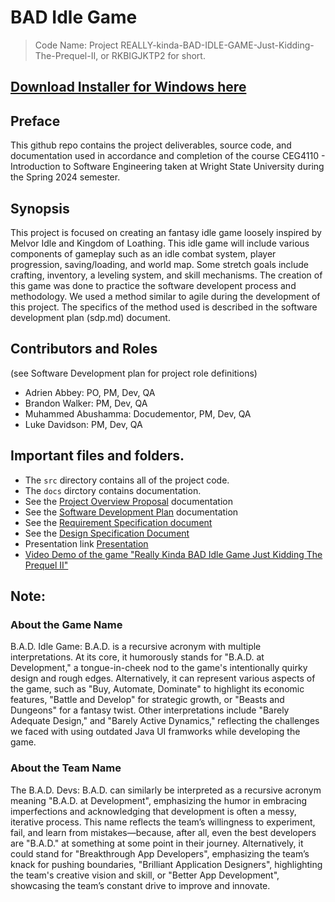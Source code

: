 # BAD Idle Game

> Code Name: Project REALLY-kinda-BAD-IDLE-GAME-Just-Kidding-The-Prequel-II, or RKBIGJKTP2 for short. 

## [Download Installer for Windows here](https://muhammedabu.github.io/Bad-Idle-Game-Website/)

## Preface
This github repo contains the project deliverables, source code, and documentation used in accordance and completion of the course CEG4110 - Introduction to Software Engineering taken at Wright State University during the Spring 2024 semester.

## Synopsis
This project is focused on creating an fantasy idle game loosely inspired by Melvor Idle and Kingdom of Loathing. This idle game will include various components of gameplay such as an idle combat system, player progression, saving/loading, and world map. Some stretch goals include crafting, inventory, a leveling system, and skill mechanisms. The creation of this game was done to practice the software developent process and methodology. We used a method similar to agile during the development of this project. The specifics of the method used is described in the software development plan (sdp.md) document.

## Contributors and Roles 
(see Software Development plan for project role definitions)
- Adrien Abbey: PO, PM, Dev, QA
- Brandon Walker: PM, Dev, QA
- Muhammed Abushamma: Docudementor, PM, Dev, QA
- Luke Davidson: PM, Dev, QA

## Important files and folders.
* The `src` directory contains all of the project code.
* The `docs` dirctory contains documentation.
* See the [Project Overview Proposal](./docs/pop.md) documentation
* See the [Software Development Plan](./docs/sdp.md) documentation
* See the [Requirement Specification document](./docs/rsd.md)
* See the [Design Specification Document](./docs/dsd.md)
* Presentation link [Presentation](https://docs.google.com/presentation/d/1IhkBFzaC2Gv5R91MlzrjNmFNw9Ya-nX9/edit?usp=sharing&ouid=109920732234565522830&rtpof=true&sd=true)
* [Video Demo of the game "Really Kinda BAD Idle Game Just Kidding The Prequel II"](https://www.youtube.com/watch?v=rp4dO3-pJ6Y)

## Note: 

### About the Game Name
B.A.D. Idle Game: B.A.D. is a recursive acronym with multiple interpretations. At its core, it humorously stands for "B.A.D. at Development," a tongue-in-cheek nod to the game's intentionally quirky design and rough edges. Alternatively, it can represent various aspects of the game, such as "Buy, Automate, Dominate" to highlight its economic features, "Battle and Develop" for strategic growth, or "Beasts and Dungeons" for a fantasy twist. Other interpretations include "Barely Adequate Design," and "Barely Active Dynamics," reflecting the challenges we faced with using outdated Java UI framworks while developing the game.

### About the Team Name
The B.A.D. Devs: B.A.D. can similarly be interpreted as a recursive acronym meaning "B.A.D. at Development", emphasizing the humor in embracing imperfections and acknowledging that development is often a messy, iterative process. This name reflects the team’s willingness to experiment, fail, and learn from mistakes—because, after all, even the best developers are "B.A.D." at something at some point in their journey. Alternatively, it could stand for "Breakthrough App Developers", emphasizing the team’s knack for pushing boundaries, "Brilliant Application Designers", highlighting the team's creative vision and skill, or "Better App Development", showcasing the team’s constant drive to improve and innovate.

